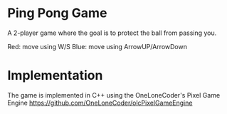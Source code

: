 # Ping Pong Game
A 2-player game where the goal is to protect the ball from passing you. 

Red: move using W/S
Blue: move using ArrowUP/ArrowDown

# Implementation
The game is implemented in C++ using the OneLoneCoder's Pixel Game Engine
https://github.com/OneLoneCoder/olcPixelGameEngine
